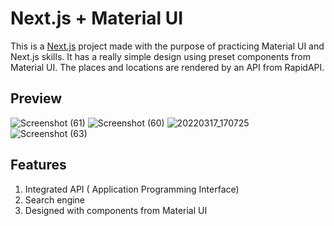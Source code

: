 # Next.js + Material UI 

This is a [Next.js](https://nextjs.org/) project made with the purpose of practicing Material UI and Next.js skills.
It has a really simple design using preset components from Material UI. The places and locations are rendered by an API from RapidAPI.
## Preview
![Screenshot (61)](https://user-images.githubusercontent.com/90113061/158894091-5d523628-3816-4be4-bd3e-84c2a6b675a8.png)
![Screenshot (60)](https://user-images.githubusercontent.com/90113061/158894109-f9d579a9-c177-4646-a369-2f1e189f891d.png)
![20220317_170725](https://user-images.githubusercontent.com/90113061/158894771-154d21c1-71a0-4dca-80a1-23713de36442.png)
![Screenshot (63)](https://user-images.githubusercontent.com/90113061/158894056-2b5e0c22-7fcb-4ec4-bce1-ff15bc4a988e.png)




## Features 

1. Integrated API ( Application Programming Interface) 
2. Search engine
3. Designed with components from Material UI
